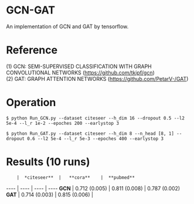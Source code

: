 # GCN-GAT
An implementation of GCN and GAT by tensorflow.

# Reference
(1) GCN: SEMI-SUPERVISED CLASSIFICATION WITH GRAPH CONVOLUTIONAL NETWORKS (https://github.com/tkipf/gcn)   
(2) GAT: GRAPH ATTENTION NETWORKS (https://github.com/PetarV-/GAT)

# Operation
```
$ python Run_GCN.py --dataset citeseer --h_dim 16 --dropout 0.5 --l2 5e-4 --l_r 1e-2 --epoches 200 --earlystop 3
```

```
$ python Run_GAT.py --dataset citeseer --h_dim 8 --n_head [8, 1] --dropout 0.6 --l2 5e-4 --l_r 5e-3 --epoches 400 --earlystop 3
```

# Results (10 runs)                    
        |  *citeseer**  |   **cora**    |  **pubmed**  
 ----   |     ----      |     ----      |     ----
**GCN** | 0.712 (0.005) | 0.811 (0.008) | 0.787 (0.002)  
**GAT** | 0.714 (0.003) | 0.815 (0.006) |
